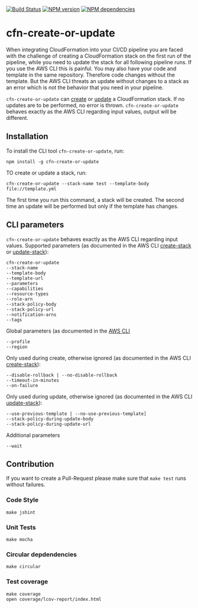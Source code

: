 [![Build Status](https://secure.travis-ci.org/widdix/cfn-create-or-update.png)](http://travis-ci.org/widdix/cfn-create-or-update)
[![NPM version](https://badge.fury.io/js/cfn-create-or-update.png)](http://badge.fury.io/js/cfn-create-or-update)
[![NPM dependencies](https://david-dm.org/widdix/cfn-create-or-update.png)](https://david-dm.org/widdix/cfn-create-or-update)

# cfn-create-or-update


When integrating CloudFormation into your CI/CD pipeline you are faced with the challenge of creating a CloudFormation stack on the first run of the pipeline, while you need to update the stack for all following pipeline runs. If you use the AWS CLI this is painful.
You may also have your code and template in the same repository. Therefore code changes without the template. But the AWS CLI threats an update without changes to a stack as an error which is not the behavior that you need in your pipeline.

`cfn-create-or-update` can [create](http://docs.aws.amazon.com/cli/latest/reference/cloudformation/create-stack.html) or [update](http://docs.aws.amazon.com/cli/latest/reference/cloudformation/update-stack.html) a CloudFormation stack. If no updates are to be performed, no error is thrown. `cfn-create-or-update` behaves exactly as the AWS CLI regarding input values, output will be different.

## Installation

To install the CLI tool `cfn-create-or-update`, run:

```
npm install -g cfn-create-or-update
```

TO create or update a stack, run:

```
cfn-create-or-update --stack-name test --template-body file://template.yml
```

The first time you run this command, a stack will be created. The second time an update will be performed but only if the template has changes.

## CLI parameters

`cfn-create-or-update` behaves exactly as the AWS CLI regarding input values. Supported parameters (as documented in the AWS CLI [create-stack](http://docs.aws.amazon.com/cli/latest/reference/cloudformation/create-stack.html) or [update-stack](http://docs.aws.amazon.com/cli/latest/reference/cloudformation/update-stack.html)):

```
cfn-create-or-update
--stack-name
--template-body
--template-url
--parameters
--capabilities 
--resource-types
--role-arn
--stack-policy-body
--stack-policy-url
--notification-arns
--tags
```

Global parameters (as documented in the [AWS CLI](http://docs.aws.amazon.com/cli/latest/topic/config-vars.html#general-options)

```
--profile
--region
```

Only used during create, otherwise ignored (as documented in the AWS CLI [create-stack](http://docs.aws.amazon.com/cli/latest/reference/cloudformation/create-stack.html)):

```
--disable-rollback | --no-disable-rollback
--timeout-in-minutes
--on-failure
```

Only used during update, otherwise ignored (as documented in the AWS CLI [update-stack](http://docs.aws.amazon.com/cli/latest/reference/cloudformation/update-stack.html)):

```
--use-previous-template | --no-use-previous-template]
--stack-policy-during-update-body
--stack-policy-during-update-url
```

Additional parameters

```
--wait
```

## Contribution

If you want to create a Pull-Request please make sure that `make test` runs without failures.

### Code Style

```
make jshint
```

### Unit Tests

```
make mocha
```

### Circular depdendencies

```
make circular
```

### Test coverage

```
make coverage
open coverage/lcov-report/index.html
```
